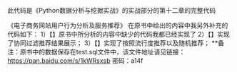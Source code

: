此代码是《Python数据分析与挖掘实战》的实战部分的第十二章的完整代码

《电子商务网站用户行为分析及服务推荐》
在原书中给出的内容中我另外补充的代码如下：
1）【】原书中所分析的内容中缺少的代码我都已经实现了
2）【】实现了协同过滤推荐结果展示；
3）【】实现了按照流行度推荐以及随机推荐；
**备注：原书中的数据保存在test.sql文件中，该文件地址请见链接：https://pan.baidu.com/s/1kWRsxsb 密码：a14f
